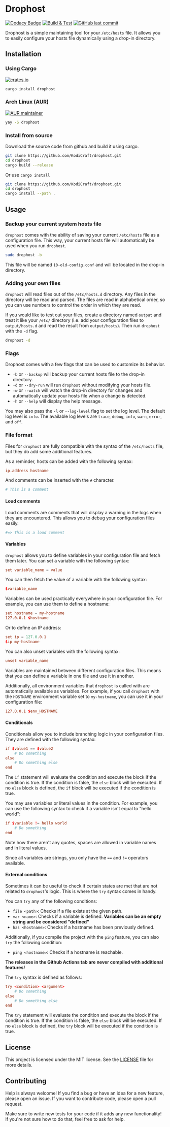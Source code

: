 # Drophost
[![Codacy Badge](https://api.codacy.com/project/badge/Grade/11222395fd0246a1ab25547475f380df)](https://app.codacy.com/gh/KodiCraft/drophost?utm_source=github.com&utm_medium=referral&utm_content=KodiCraft/drophost&utm_campaign=Badge_Grade)
[![Build & Test](https://github.com/KodiCraft/drophost/actions/workflows/rust.yml/badge.svg)](https://github.com/KodiCraft/drophost/actions/workflows/rust.yml)
[![GitHub last commit](https://img.shields.io/github/last-commit/KodiCraft/drophost)](https://github.com/KodiCraft/drophost)

Drophost is a simple maintaining tool for your `/etc/hosts` file. It allows you to easily configure your hosts file dynamically using a drop-in directory.

## Installation

### Using Cargo
[![crates.io](https://img.shields.io/crates/v/drophost.svg)](https://crates.io/crates/drophost)
```bash
cargo install drophost
```

### Arch Linux (AUR)
[![AUR maintainer](https://img.shields.io/aur/maintainer/drophost-git)](https://aur.archlinux.org/packages/drophost-git)
```bash
yay -S drophost
```

### Install from source

Download the source code from github and build it using cargo.

```bash
git clone https://github.com/KodiCraft/drophost.git
cd drophost
cargo build --release
```

Or use `cargo install`

```bash
git clone https://github.com/KodiCraft/drophost.git
cd drophost
cargo install --path .
```

## Usage

### Backup your current system hosts file

`drophost` comes with the ability of saving your current `/etc/hosts` file as a configuration file. This way, your current hosts file will automatically be used when you run `drophost`.

```bash
sudo drophost -b
```

This file will be named `10-old-config.conf` and will be located in the drop-in directory.

### Adding your own files

`drophost` will read files out of the `/etc/hosts.d` directory. Any files in the directory will be read and parsed. The files are read in alphabetical order, so you can use numbers to control the order in which they are read.

If you would like to test out your files, create a directory named `output` and treat it like your `/etc/` directory (i.e. add your configuration files to `output/hosts.d` and read the result from `output/hosts`). Then run `drophost` with the `-d` flag.

```bash
drophost -d
```

### Flags

Drophost comes with a few flags that can be used to customize its behavior.

* `-b` or `--backup` will backup your current hosts file to the drop-in directory.
* `-d` or `--dry-run` will run `drophost` without modifying your hosts file.
* `-w` or `--watch` will watch the drop-in directory for changes and automatically update your hosts file when a change is detected.
* `-h` or `--help` will display the help message.

You may also pass the `-l` or `--log-level` flag to set the log level. The default log level is `info`. The available log levels are `trace`, `debug`, `info`, `warn`, `error`, and `off`.

### File format

Files for `drophost` are fully compatible with the syntax of the `/etc/hosts` file, but they do add some additional features.

As a reminder, hosts can be added with the following syntax:

```conf
ip.address hostname
```

And comments can be inserted with the `#` character.

```conf
# This is a comment
```

#### Loud comments

Loud comments are comments that will display a warning in the logs when they are encountered. This allows you to debug your configuration files easily.

```conf
#=> This is a loud comment
```

#### Variables

`drophost` allows you to define variables in your configuration file and fetch them later. You can set a variable with the following syntax:

```conf
set variable_name = value
```

You can then fetch the value of a variable with the following syntax:

```conf
$variable_name
```

Variables can be used practically everywhere in your configuration file. For example, you can use them to define a hostname:

```conf
set hostname = my-hostname
127.0.0.1 $hostname
```

Or to define an IP address:

```conf
set ip = 127.0.0.1
$ip my-hostname
```

You can also unset variables with the following syntax:

```conf
unset variable_name
```

Variables are maintained between different configuration files. This means that you can define a variable in one file and use it in another.

Additionally, all environment variables that `drophost` is called with are automatically available as variables. For example, if you call `drophost` with the `HOSTNAME` environment variable set to `my-hostname`, you can use it in your configuration file:

```conf
127.0.0.1 $env_HOSTNAME
```

#### Conditionals

Conditionals allow you to include branching logic in your configuration files. They are defined with the following syntax:

```conf
if $value1 == $value2
    # Do something
else
    # Do something else
end
```

The `if` statement will evaluate the condition and execute the block if the condition is true. If the condition is false, the `else` block will be executed. If no `else` block is defined, the `if` block will be executed if the condition is true.

You may use variables or literal values in the condition. For example, you can use the following syntax to check if a variable isn't equal to "hello world":

```conf
if $variable != hello world
    # Do something
end
```

Note how there aren't any quotes, spaces are allowed in variable names and in literal values.

Since all variables are strings, you only have the `==` and `!=` operators available.

#### External conditions

Sometimes it can be useful to check if certain states are met that are not related to `drophost`'s logic. This is where the `try` syntax comes in handy.

You can `try` any of the following conditions:

* `file <path>`: Checks if a file exists at the given path.
* `var <name>`: Checks if a variable is defined. **Variables can be an empty string and be considered "defined"**
* `has <hostname>`: Checks if a hostname has been previously defined.

Additionally, if you compile the project with the `ping` feature, you can also `try` the following condition:

* `ping <hostname>`: Checks if a hostname is reachable.

**The releases in the Github Actions tab are never compiled with additional features!**

The `try` syntax is defined as follows:

```conf
try <condition> <argument>
    # Do something
else
    # Do something else
end
```

The `try` statement will evaluate the condition and execute the block if the condition is true. If the condition is false, the `else` block will be executed. If no `else` block is defined, the `try` block will be executed if the condition is true.

## License

This project is licensed under the MIT license. See the [LICENSE](LICENSE) file for more details.

## Contributing

Help is always welcome! If you find a bug or have an idea for a new feature, please open an issue. If you want to contribute code, please open a pull request.

Make sure to write new tests for your code if it adds any new functionality! If you're not sure how to do that, feel free to ask for help.

